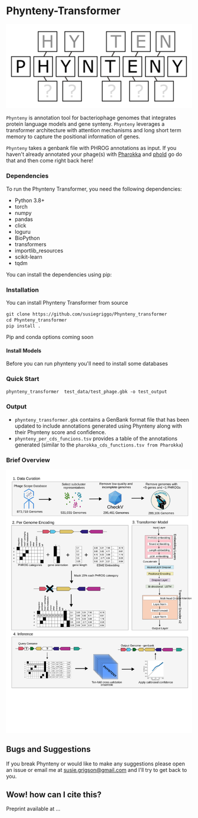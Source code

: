 # Phynteny-Transformer 
![Phynteny Transformer Logo](phynteny_logo.png)

`Phynteny` is annotation tool for bacteriophage genomes that integrates protein language models and gene synteny. `Phynteny` leverages a transformer architecture with attention mechanisms and long short term memory to capture the positional information of genes.

`Phynteny` takes a genbank file with PHROG annotations as input. If you haven't already annotated your phage(s) with [Pharokka](https://github.com/gbouras13/pharokka) and [phold](https://github.com/gbouras13/phold) go do that and then come right back here! 

### Dependencies

To run the Phynteny Transformer, you need the following dependencies:

- Python 3.8+
- torch
- numpy
- pandas
- click
- loguru
- BioPython
- transformers
- importlib_resources
- scikit-learn
- tqdm

You can install the dependencies using pip:

### Installation 

You can install Phynteny Transformer from source 
```
git clone https://github.com/susiegriggo/Phynteny_transformer 
cd Phynteny_transformer 
pip install . 
``` 

Pip and conda options coming soon 

#### Install Models 

Before you can run phynteny you'll need to install some databases 


### Quick Start 
```
phynteny_transformer  test_data/test_phage.gbk -o test_output
```


### Output 

* ```phynteny_transformer.gbk``` contains a GenBank format file that has been updated to include annotations generated using Phynteny along with their Phynteny score and confidence. 
* ```phynteny_per_cds_funcions.tsv``` provides a table of the annotations generated (similar to the ```pharokka_cds_functions.tsv from Pharokka```)


### Brief Overview 
![Brief Overview](Figure1.2.svg)




## Bugs and Suggestions 
If you break Phynteny or would like to make any suggestions please open an issue or email me at susie.grigson@gmail.com and I'll try to get back to you. 

## Wow! how can I cite this?
Preprint available at ...
